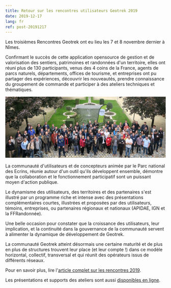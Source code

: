```yaml
---
title: Retour sur les rencontres utilisateurs Geotrek 2019
date: 2019-12-17
lang: fr
ref: post-20191217
---
```


Les troisièmes Rencontres Geotrek ont eu lieu les 7 et 8 novembre dernier à Nîmes.

Confirmant le succès de cette application opensource de gestion et de valorisation des sentiers, patrimoines et randonnées d'un territoire, elles ont réuni plus de 130 participants, venus des 4 coins de la France, agents de parcs naturels, départements, offices de tourisme, et entreprises ont pu partager des expériences, découvrir les nouveautés, prendre connaissance du groupement de commande et participer à des ateliers techniques et thématiques.

![Rencontres Geotrek 2019](/assets/img/2019-rencontres-geotrek-groupe.jpg)

La communauté d'utilisateurs et de concepteurs animée par le Parc national des Ecrins, réunie autour d'un outil qu'ils développent ensemble, démontre que la collaboration et le fonctionnement participatif sont un puissant moyen d'action publique.

Le dynamisme des utilisateurs, des territoires et des partenaires s'est illustré par un programme riche et intense avec des présentations complémentaires courtes, illustrées et proposées par des utilisateurs, témoins, entreprises, ou partenaires régionaux et nationaux (APIDAE, IGN et la FFRandonnée).

<!--more-->

Une belle occasion pour constater que la croissance des utilisateurs, leur implication, et la continuité dans la gouvernance de la communauté servent à alimenter la dynamique de développement de Geotrek.

La communauté Geotrek atteint désormais une certaine maturité et de plus en plus de structures trouvent leur place (et leur compte !) dans ce modèle horizontal, collectif, transversal et qui réunit des opérateurs issus de différents réseaux.

Pour en savoir plus, lire l'[article complet sur les rencontres 2019](http://www.ecrins-parcnational.fr/actualite/geotrek-coulisses-portails-randonnee).

Les présentations et supports des ateliers sont aussi [disponibles en ligne](https://geotrek.ecrins-parcnational.fr/rencontres/2019/).
